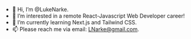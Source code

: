 - 👋 Hi, I’m @LukeNarke.
- 👀 I’m interested in a remote React-Javascript Web Developer career!
- 🌱 I’m currently learning Next.js and Tailwind CSS.
- 📫 Please reach me via email: LNarke@gmail.com.

<!---
LukeNarke/LukeNarke is a ✨ special ✨ repository because its `README.md` (this file) appears on your GitHub profile.
You can click the Preview link to take a look at your changes.
--->
